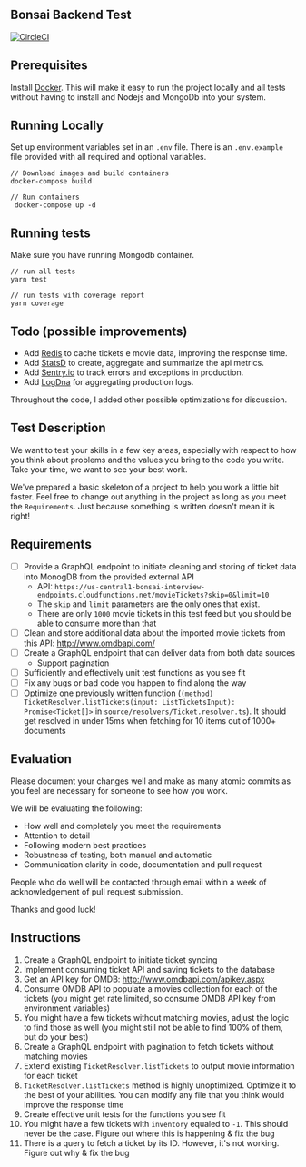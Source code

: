 ## Bonsai Backend Test
[![CircleCI](https://circleci.com/gh/DavidVeloso/bonsai-backend-test.svg?style=svg)](https://circleci.com/gh/DavidVeloso/bonsai-backend-test)

## Prerequisites

Install [Docker](https://docs.docker.com/install). This will make it easy to run the project locally and all tests without having to install and Nodejs and MongoDb into your system.

## Running Locally

Set up environment variables set in an `.env` file. There is an `.env.example` file provided with all required and optional variables.

```shell
// Download images and build containers
docker-compose build

// Run containers
 docker-compose up -d
```

## Running tests

Make sure you have running Mongodb container.

```shell
// run all tests
yarn test

// run tests with coverage report
yarn coverage
```

## Todo (possible improvements)

- Add [Redis](https://redis.io/) to cache tickets e movie data, improving the response time.
- Add [StatsD](https://github.com/statsd/statsd) to create, aggregate and summarize the api metrics.
- Add [Sentry.io](https://sentry.io) to track errors and exceptions in production.
- Add [LogDna](https://logdna.com) for aggregating production logs.

Throughout the code, I added other possible optimizations for discussion.

## Test Description

We want to test your skills in a few key areas, especially with respect to how you think about problems and the values you bring to the code you write. Take your time, we want to see your best work.

We've prepared a basic skeleton of a project to help you work a little bit faster. Feel free to change out anything in the project as long as you meet the `Requirements`. Just because something is written doesn't mean it is right!

## Requirements

- [ ] Provide a GraphQL endpoint to initiate cleaning and storing of ticket data into MonogDB from the provided external API
  - API: `https://us-central1-bonsai-interview-endpoints.cloudfunctions.net/movieTickets?skip=0&limit=10`
  - The `skip` and `limit` parameters are the only ones that exist.
  - There are only `1000` movie tickets in this test feed but you should be able to consume more than that
- [ ] Clean and store additional data about the imported movie tickets from this API: http://www.omdbapi.com/
- [ ] Create a GraphQL endpoint that can deliver data from both data sources
  - Support pagination
- [ ] Sufficiently and effectively unit test functions as you see fit
- [ ] Fix any bugs or bad code you happen to find along the way
- [ ] Optimize one previously written function (`(method) TicketResolver.listTickets(input: ListTicketsInput): Promise<Ticket[]>` in `source/resolvers/Ticket.resolver.ts`). It should get resolved in under 15ms when fetching for 10 items out of 1000+ documents

## Evaluation

Please document your changes well and make as many atomic commits as you feel are necessary for someone to see how you work.

We will be evaluating the following:

- How well and completely you meet the requirements
- Attention to detail
- Following modern best practices
- Robustness of testing, both manual and automatic
- Communication clarity in code, documentation and pull request

People who do well will be contacted through email within a week of acknowledgement of pull request submission.

Thanks and good luck!

## Instructions

1. Create a GraphQL endpoint to initiate ticket syncing
2. Implement consuming ticket API and saving tickets to the database
3. Get an API key for OMDB: http://www.omdbapi.com/apikey.aspx
4. Consume OMDB API to populate a movies collection for each of the tickets (you might get rate limited,  so consume OMDB API key from environment variables)
5. You might have a few tickets without matching movies, adjust the logic to find those as well (you might  still not be able to find 100% of them, but do your best)
6. Create a GraphQL endpoint with pagination to fetch tickets without matching movies
7. Extend existing `TicketResolver.listTickets` to output movie information for each ticket
8. `TicketResolver.listTickets` method is highly unoptimized. Optimize it to the best of your abilities.  You can modify any file that you think would improve the response time
9. Create effective unit tests for the functions you see fit
10. You might have a few tickets with `inventory` equaled to `-1`. This should never be the case. Figure  out where this is happening & fix the bug
11. There is a query to fetch a ticket by its ID. However, it's not working. Figure out why & fix the bug
